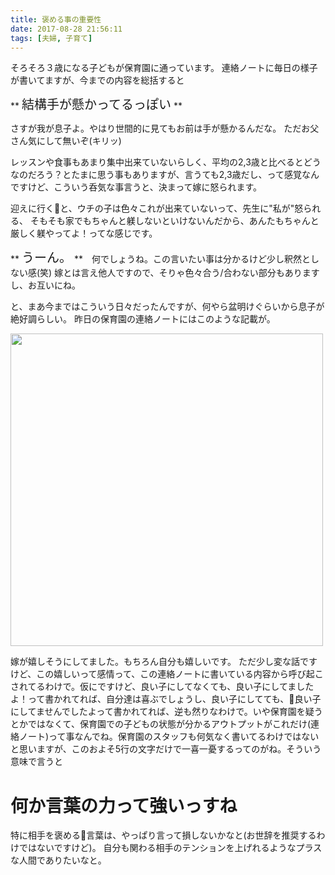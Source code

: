 ```yaml
---
title: 褒める事の重要性
date: 2017-08-28 21:56:11
tags: [夫婦, 子育て]
---
```


そろそろ３歳になる子どもが保育園に通っています。
連絡ノートに毎日の様子が書いてますが、今までの内容を総括すると

** <span style="font-size: 20px">結構手が懸かってるっぽい</span> **

<!-- more -->
さすが我が息子よ。やはり世間的に見てもお前は手が懸かるんだな。
ただお父さん気にして無いぞ(キリッ)

レッスンや食事もあまり集中出来ていないらしく、平均の2,3歳と比べるとどうなのだろう？とたまに思う事もありますが、言うても2,3歳だし、って感覚なんですけど、こういう呑気な事言うと、決まって嫁に怒られます。

迎えに行くと、ウチの子は色々これが出来ていないって、先生に"私が"怒られる、
そもそも家でもちゃんと躾しないといけないんだから、あんたもちゃんと厳しく躾やってよ！ってな感じです。

** <span style="font-size: 20px">うーん。</span> **　何でしょうね。この言いたい事は分かるけど少し釈然としない感(笑)
嫁とは言え他人ですので、そりゃ色々合う/合わない部分もありますし、お互いにね。

と、まあ今まではこういう日々だったんですが、何やら盆明けぐらいから息子が絶好調らしい。
昨日の保育園の連絡ノートにはこのような記載が。

<img src="/img/hoikuen.jpg" width="500" height="500">

嫁が嬉しそうにしてました。もちろん自分も嬉しいです。
ただ少し変な話ですけど、この嬉しいって感情って、この連絡ノートに書いている内容から呼び起こされてるわけで。仮にですけど、良い子にしてなくても、良い子にしてましたよ！って書かれてれば、自分達は喜ぶでしょうし、良い子にしてても、良い子にしてませんでしたよって書かれてれば、逆も然りなわけで。いや保育園を疑うとかではなくて、保育園での子どもの状態が分かるアウトプットがこれだけ(連絡ノート)って事なんでね。保育園のスタッフも何気なく書いてるわけではないと思いますが、このおよそ5行の文字だけで一喜一憂するってのがね。そういう意味で言うと
# 何か言葉の力って強いっすね
特に相手を褒める言葉は、やっぱり言って損しないかなと(お世辞を推奨するわけではないですけど)。
自分も関わる相手のテンションを上げれるようなプラスな人間でありたいなと。
